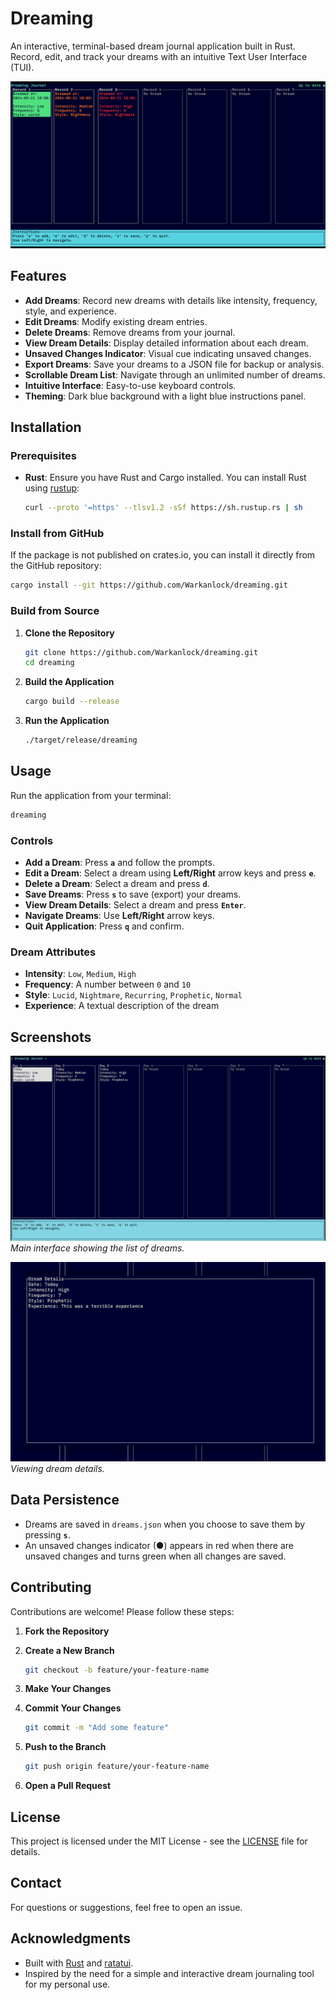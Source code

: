 # Dreaming

An interactive, terminal-based dream journal application built in Rust. Record, edit, and track your dreams with an intuitive Text User Interface (TUI).

![Dreaming TUI Screenshot](screenshots/demo.png)

## Features

- **Add Dreams**: Record new dreams with details like intensity, frequency, style, and experience.
- **Edit Dreams**: Modify existing dream entries.
- **Delete Dreams**: Remove dreams from your journal.
- **View Dream Details**: Display detailed information about each dream.
- **Unsaved Changes Indicator**: Visual cue indicating unsaved changes.
- **Export Dreams**: Save your dreams to a JSON file for backup or analysis.
- **Scrollable Dream List**: Navigate through an unlimited number of dreams.
- **Intuitive Interface**: Easy-to-use keyboard controls.
- **Theming**: Dark blue background with a light blue instructions panel.

## Installation

### Prerequisites

- **Rust**: Ensure you have Rust and Cargo installed. You can install Rust using [rustup](https://www.rust-lang.org/tools/install):

  ```bash
  curl --proto '=https' --tlsv1.2 -sSf https://sh.rustup.rs | sh
  ```

### Install from GitHub

If the package is not published on crates.io, you can install it directly from the GitHub repository:

```bash
cargo install --git https://github.com/Warkanlock/dreaming.git
```

### Build from Source

1. **Clone the Repository**

   ```bash
   git clone https://github.com/Warkanlock/dreaming.git
   cd dreaming
   ```

2. **Build the Application**

   ```bash
   cargo build --release
   ```

3. **Run the Application**

   ```bash
   ./target/release/dreaming
   ```

## Usage

Run the application from your terminal:

```bash
dreaming
```

### Controls

- **Add a Dream**: Press **`a`** and follow the prompts.
- **Edit a Dream**: Select a dream using **Left/Right** arrow keys and press **`e`**.
- **Delete a Dream**: Select a dream and press **`d`**.
- **Save Dreams**: Press **`s`** to save (export) your dreams.
- **View Dream Details**: Select a dream and press **`Enter`**.
- **Navigate Dreams**: Use **Left/Right** arrow keys.
- **Quit Application**: Press **`q`** and confirm.

### Dream Attributes

- **Intensity**: `Low`, `Medium`, `High`
- **Frequency**: A number between `0` and `10`
- **Style**: `Lucid`, `Nightmare`, `Recurring`, `Prophetic`, `Normal`
- **Experience**: A textual description of the dream

## Screenshots

![Main Screen](screenshots/main_screen.png)
*Main interface showing the list of dreams.*

![View Dream](screenshots/view_dream.png)
*Viewing dream details.*

## Data Persistence

- Dreams are saved in `dreams.json` when you choose to save them by pressing **`s`**.
- An unsaved changes indicator (●) appears in red when there are unsaved changes and turns green when all changes are saved.

## Contributing

Contributions are welcome! Please follow these steps:

1. **Fork the Repository**
2. **Create a New Branch**

   ```bash
   git checkout -b feature/your-feature-name
   ```

3. **Make Your Changes**
4. **Commit Your Changes**

   ```bash
   git commit -m "Add some feature"
   ```

5. **Push to the Branch**

   ```bash
   git push origin feature/your-feature-name
   ```

6. **Open a Pull Request**

## License

This project is licensed under the MIT License - see the [LICENSE](LICENSE) file for details.

## Contact

For questions or suggestions, feel free to open an issue.

## Acknowledgments

- Built with [Rust](https://www.rust-lang.org/) and [ratatui](https://github.com/tui-rs-revival/ratatui).
- Inspired by the need for a simple and interactive dream journaling tool for my personal use.
